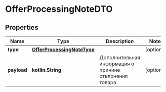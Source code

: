 
# OfferProcessingNoteDTO

## Properties
| Name | Type | Description | Notes |
| ------------ | ------------- | ------------- | ------------- |
| **type** | [**OfferProcessingNoteType**](OfferProcessingNoteType.md) |  |  [optional] |
| **payload** | **kotlin.String** | Дополнительная информация о причине отклонения товара.  |  [optional] |



